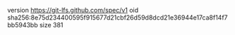 version https://git-lfs.github.com/spec/v1
oid sha256:8e75d234400595f915677d21cbf26d59d8dcd21e36944e17ca8f14f7bb5943bb
size 381
